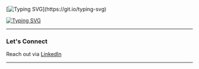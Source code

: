 [![Typing SVG](https://readme-typing-svg.demolab.com?font=Fira+Code&pause=1000&color=CFF7F5&multiline=true&width=500&lines=Hi+there%2C+I'm+Anupam+Ds+%F0%9F%91%8B;A+Tech+Enthusiast;Specializing+in+Machine+Learning+and+AI;Exploring+the+intersections+of+Data%2C+Security%2C+and+AI;Let's+Connect;Reach+out+via+%5BLinkedIn%5D(https%3A%2F%2Fwww.linkedin.com%2Fin%2Fanupam-ds-595ab1327))](https://git.io/typing-svg)

[![Typing SVG](https://readme-typing-svg.demolab.com?font=Fira+Code&size=18&pause=1000&color=CFF7F5&multiline=true&width=500&lines=Specializing+in+Machine+Learning+and+AI;Exploring+the+intersections+of+Data%2C+Security%2C+and+AI)](https://git.io/typing-svg)

---

### **Let's Connect**  
Reach out via [LinkedIn](https://www.linkedin.com/in/anupam-ds-595ab1327)

---




